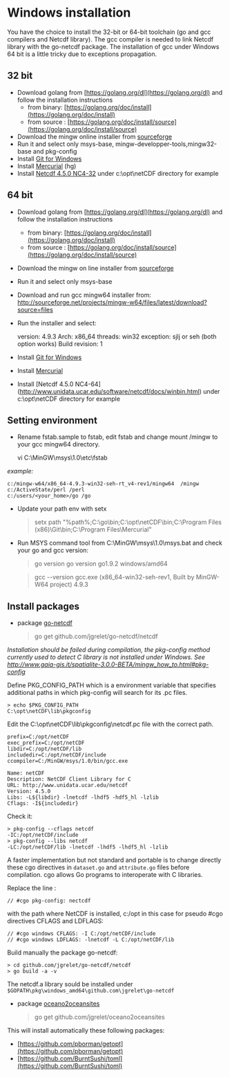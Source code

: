 # Windows installation

You have the choice to install the 32-bit or 64-bit toolchain (go and gcc compilers and Netcdf library). The gcc compiler is needed to link Netcdf library with the go-netcdf package. The installation of gcc under Windows 64 bit is a little tricky due to exceptions propagation.

## 32 bit

* Download golang from [https://golang.org/dl](https://golang.org/dl) and follow the installation instructions
  * from binary: [https://golang.org/doc/install](https://golang.org/doc/install)
  * from source : [https://golang.org/doc/install/source](https://golang.org/doc/install/source)
* Download the mingw online installer from [sourceforge](http://sourceforge.net/projects/mingw/files/latest/download?source=files)
* Run it and select only msys-base, mingw-developper-tools,mingw32-base and pkg-config
* Install [Git for Windows](https://git-scm.com/download/win)
* Install [Mercurial](https://mercurial.selenic.com/) (hg)
* Install [Netcdf 4.5.0 NC4-32](http://www.unidata.ucar.edu/software/netcdf/docs/winbin.html) under c:\opt\netCDF directory for example

## 64 bit

* Download golang from [https://golang.org/dl](https://golang.org/dl) and follow the installation instructions
  * from binary: [https://golang.org/doc/install](https://golang.org/doc/install)
  * from source : [https://golang.org/doc/install/source](https://golang.org/doc/install/source)
* Download the mingw on line installer from [sourceforge](http://sourceforge.net/projects/mingw/files/latest/download?source=files)
* Run it and select only msys-base
* Download and run gcc mingw64 installer from: <http://sourceforge.net/projects/mingw-w64/files/latest/download?source=files>
* Run the installer and select:

    version: 4.9.3
    Arch: x86_64
    threads: win32
    exception: sjlj or seh  (both option works)
    Build revision: 1

* Install [Git for Windows](https://git-scm.com/download/win)
* Install [Mercurial](https://mercurial.selenic.com/)
* Install [Netcdf 4.5.0 NC4-64] (http://www.unidata.ucar.edu/software/netcdf/docs/winbin.html) under c:\opt\netCDF directory for example

## Setting environment

* Rename fstab.sample to fstab, edit fstab and change mount /mingw to your gcc mingw64 directory.


   vi C:\MinGW\msys\1.0\etc\fstab


_example:_

    c:/mingw-w64/x86_64-4.9.3-win32-seh-rt_v4-rev1/mingw64  /mingw
    c:/ActiveState/perl /perl
    c:/users/<your_home>/go /go

* Update your path env with setx

    > setx path "%path%;C:\go\bin;C:\opt\netCDF\bin;C:\Program Files (x86)\Git\bin;C:\Program Files\Mercurial\"

* Run MSYS command tool from C:\MinGW\msys\1.0\msys.bat and check your go and gcc version:

    > go version
go version go1.9.2 windows/amd64

    > gcc --version
gcc.exe (x86_64-win32-seh-rev1, Built by MinGW-W64 project) 4.9.3

## Install packages

* package [go-netcdf](https://github.com/jgrelet/go-netcdf)

    > go get github.com/jgrelet/go-netcdf/netcdf

_Installation should be failed during compilation, the pkg-config method currently used to detect C library is not installed under Windows. See <http://www.gaia-gis.it/spatialite-3.0.0-BETA/mingw_how_to.html#pkg-config>_

Define PKG_CONFIG_PATH which is a environment variable that specifies additional paths in which pkg-config will search for its .pc files.

    > echo $PKG_CONFIG_PATH 
    C:\opt\netCDF\lib\pkgconfig

Edit the C:\opt\netCDF\lib\pkgconfig\netcdf.pc file with the correct path.

    prefix=C:/opt/netCDF
    exec_prefix=C:/opt/netCDF
    libdir=C:/opt/netCDF/lib
    includedir=C:/opt/netCDF/include
    ccompiler=C:/MinGW/msys/1.0/bin/gcc.exe

    Name: netCDF
    Description: NetCDF Client Library for C
    URL: http://www.unidata.ucar.edu/netcdf
    Version: 4.5.0
    Libs: -L${libdir} -lnetcdf -lhdf5 -hdf5_hl -lzlib
    Cflags: -I${includedir}

Check it:

    > pkg-config --cflags netcdf
    -IC:/opt/netCDF/include
    > pkg-config --libs netcdf
    -LC:/opt/netCDF/lib -lnetcdf -lhdf5 -lhdf5_hl -lzlib

A faster implementation but not standard and portable is to change directly these cgo directives in `dataset.go` and `attribute.go` files before compilation.
cgo allows Go programs to interoperate with C libraries.

Replace the line :

    // #cgo pkg-config: nectcdf

 with the path where NetCDF is installed, c:/opt in this case for pseudo #cgo directives CFLAGS and LDFLAGS:

    // #cgo windows CFLAGS: -I C:/opt/netCDF/include
    // #cgo windows LDFLAGS: -lnetcdf -L C:/opt/netCDF/lib

Build manually the package go-netcdf:

    > cd github.com/jgrelet/go-netcdf/netcdf
    > go build -a -v

The netcdf.a library sould be installed under       `$GOPATH\pkg\windows_amd64\github.com\jgrelet\go-netcdf`

* package [oceano2oceansites](https://github.com/jgrelet/oceano2oceansites)

    > go get github.com/jgrelet/oceano2oceansites

This will install automatically these following packages:

* [https://github.com/pborman/getopt](https://github.com/pborman/getopt)
* [https://github.com/BurntSushi/toml](https://github.com/BurntSushi/toml)